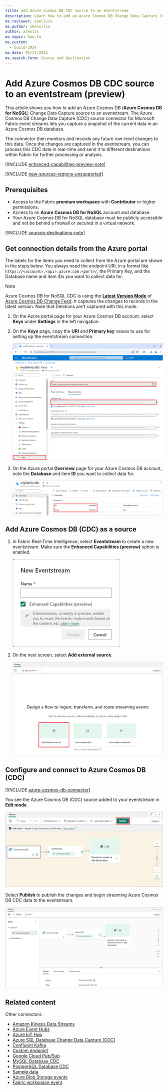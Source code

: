 ```yaml
---
title: Add Azure Cosmos DB CDC source to an eventstream
description: Learn how to add an Azure Cosmos DB Change Data Capture (CDC) source to an eventstream.
ms.reviewer: spelluru
ms.author: zhenxilin
author: alexlzx
ms.topic: how-to
ms.custom:
  - build-2024
ms.date: 05/21/2024
ms.search.form: Source and Destination
---
```


# Add Azure Cosmos DB CDC source to an eventstream (preview)

This article shows you how to add an Azure Cosmos DB (**Azure Cosmos DB for NoSQL**) Change Data Capture source to an eventstream. The Azure Cosmos DB Change Data Capture (CDC) source connector for Microsoft Fabric event streams lets you capture a snapshot of the current data in an Azure Cosmos DB database.

The connector then monitors and records any future row-level changes to this data. Once the changes are captured in the eventstream, you can process this CDC data in real-time and send it to different destinations within Fabric for further processing or analysis.

[!INCLUDE [enhanced-capabilities-preview-note](./includes/enhanced-capabilities-preview-note.md)]

[!INCLUDE [new-sources-regions-unsupported](./includes/new-sources-regions-unsupported.md)]

## Prerequisites

- Access to the Fabric **premium workspace** with **Contributor** or higher permissions.
- Access to an **Azure Cosmos DB for NoSQL** account and database.
- Your Azure Cosmos DB for NoSQL database must be publicly accessible and not be behind a firewall or secured in a virtual network.

[!INCLUDE [sources-destinations-note](./includes/sources-destinations-note.md)]


## Get connection details from the Azure portal

The labels for the items you need to collect from the Azure portal are shown in the steps below. You always need the endpoint URI, in a format like `https://<account>.<api>.azure.com:<port>/`, the Primary Key, and the Database name and item IDs you want to collect data for.

> [!NOTE]
> Azure Cosmos DB for NoSQL CDC is using the [**Latest Version Mode**](/azure/azure/cosmos-db/nosql/change-feed-modes?tabs=latest-version#latest-version-change-feed-mode) of [Azure Cosmos DB Change Feed](/azure/azure/cosmos-db/change-feed). It captures the changes to records in the latest version. Note that Deletions are't captured with this mode.  


1. On the Azure portal page for your Azure Cosmos DB account, select **Keys** under **Settings** in the left navigation.

1. On the **Keys** page, copy the **URI** and **Primary key** values to use for setting up the eventstream connection.

   ![A screenshot of the URI and Primary key on the Azure Cosmos DB Keys page in the Azure portal.](media/add-source-azure-cosmos-db-change-data-capture/uri.png)

1. On the Azure portal **Overview** page for your Azure Cosmos DB account, note the **Database** and item **ID** you want to collect data for.

   ![A screenshot of the Containers listing for an Azure Cosmos DB NoSQL API account.](media/add-source-azure-cosmos-db-change-data-capture/containers.png)


## Add Azure Cosmos DB (CDC) as a source

1. In Fabric Real-Time Intelligence, select **Eventstream** to create a new eventstream. Make sure the **Enhanced Capabilities (preview)** option is enabled.

   ![A screenshot of creating a new eventstream.](media/external-sources/new-eventstream.png)

1. On the next screen, select **Add external source**.

   ![A screenshot of selecting Add external source.](media/external-sources/add-external-source.png)

## Configure and connect to Azure Cosmos DB (CDC)

[!INCLUDE [azure-cosmos-db-connector](./includes/azure-cosmos-db-cdc-source-connector.md)]

You see the Azure Cosmos DB (CDC) source added to your eventstream in **Edit mode**.

   ![A screenshot of the added Azure Cosmos DB CDC source in Edit mode with the Publish button highlighted.](media/add-source-azure-cosmos-db-change-data-capture/edit-mode.png)

Select **Publish** to publish the changes and begin streaming Azure Cosmos DB CDC data to the eventstream.

   ![A screenshot of the published eventstream with Azure Cosmos DB source in Live View.](media/add-source-azure-cosmos-db-change-data-capture/live-view.png)

## Related content

Other connectors:

- [Amazon Kinesis Data Streams](add-source-amazon-kinesis-data-streams.md)
- [Azure Event Hubs](add-source-azure-event-hubs.md)
- [Azure IoT Hub](add-source-azure-iot-hub.md)
- [Azure SQL Database Change Data Capture (CDC)](add-source-azure-sql-database-change-data-capture.md)
- [Confluent Kafka](add-source-confluent-kafka.md)
- [Custom endpoint](add-source-custom-app.md)
- [Google Cloud Pub/Sub](add-source-google-cloud-pub-sub.md) 
- [MySQL Database CDC](add-source-mysql-database-change-data-capture.md)
- [PostgreSQL Database CDC](add-source-postgresql-database-change-data-capture.md)
- [Sample data](add-source-sample-data.md)
- [Azure Blob Storage events](add-source-azure-blob-storage.md)
- [Fabric workspace event](add-source-fabric-workspace.md)
